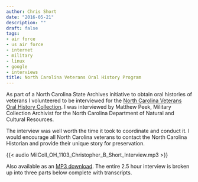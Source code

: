 ```yaml
---
author: Chris Short
date: "2016-05-21"
description: ""
draft: false
tags:
- air force
- us air force
- internet
- military
- linux
- google
- interviews
title: North Carolina Veterans Oral History Program
---
```


As part of a North Carolina State Archives initiative to obtain oral histories of veterans I volunteered to be interviewed for the [North Carolina Veterans Oral History Collection](https://archives.ncdcr.gov/researchers/collections/military-collections/veterans-oral-history-program). I was interviewed by Matthew Peek, Military Collection Archivist for the North Carolina Department of Natural and Cultural Resources.

The interview was well worth the time it took to coordinate and conduct it. I would encourage all North Carolina veterans to contact the North Carolina Historian and provide their unique story for preservation.

{{< audio MilColl_OH_1103_Christopher_B_Short_Interview.mp3 >}}

Also available as an [MP3 download](https://shortcdn.com/chrisshort/MilColl_OH_1103_Christopher_B_Short_Interview.mp3). The entire 2.5 hour interview is broken up into three parts below complete with transcripts.
